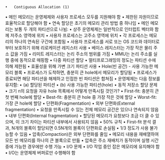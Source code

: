 	•	Contiguous Allocation (1)
• 메인 메모리는 운영체제와 사용자 프로세스 모두를 지원해야 함
• 제한된 자원이므로 효율적으로 할당해야 함
• 연속 할당은 초기의 메모리 관리 방법 중 하나임
• 메인 메모리는 보통 두 개의 파티션으로 나뉨:
• 상주 운영체제는 일반적으로 인터럽트 벡터와 함께 저주소 영역에 위치
• 사용자 프로세스는 고주소 영역에 위치
• 각 프로세스는 메모리의 하나의 연속된 구간에 포함됨
	•	사용자 프로세스를 서로 또는 OS 코드와 데이터로부터 보호하기 위해 리로케이션 레지스터 사용
• 베이스 레지스터는 가장 작은 물리 주소 값을 가짐
• 리미트 레지스터는 논리 주소의 범위를 가짐
• MMU는 논리 주소를 실행 중에 동적으로 매핑함
	•	다중 파티션 할당
• 멀티프로그래밍의 정도는 파티션 수에 의해 제한됨
• 효율성을 위해 가변 크기 파티션 사용
• Hole(빈 공간) - 사용 가능한 메모리 블록
• 프로세스가 도착하면, 충분히 큰 hole에서 메모리가 할당됨
• 프로세스가 종료되면 해당 파티션을 해제하고 인접한 빈 파티션은 합쳐짐
• 운영체제는 다음 정보를 유지함:
• (a) 할당된 파티션
• (b) 사용 가능한 파티션(hole)
	•	동적 저장소 할당 문제
• 크기 n의 요청을 자유 hole 목록에서 어떻게 만족시킬 것인가?
• First-fit: 충분히 큰 첫 번째 hole에 할당
• Best-fit: 충분히 큰 hole 중 가장 작은 것에 할당
• Worst-fit: 가장 큰 hole에 할당
	•	단편화(Fragmentation)
• 외부 단편화(External fragmentation)
• 요청을 만족시킬 수 있는 전체 메모리 공간은 있으나 연속되지 않음
• 내부 단편화(Internal fragmentation)
• 할당된 메모리가 요청보다 조금 더 클 수 있으며, 이 크기 차이는 파티션 내부에서 사용되지 않음
• 50% 규칙
• First-fit 분석 결과, N개의 블록이 할당되면 0.5N개의 블록이 단편화로 손실됨
• 1/3 정도가 사용 불가능할 수 있음
	•	압축(Compaction)은 외부 단편화를 줄임
• 메모리 내용을 재배열하여 모든 빈 메모리를 하나의 큰 블록으로 만듦
• 압축은 주소 재배치가 동적이며 실행 시간 중에 가능한 경우에만 수행 가능
• I/O 문제
• I/O 작업 중인 잡은 메모리에 유지해야 함
• I/O는 운영체제 버퍼로만 수행해야 함